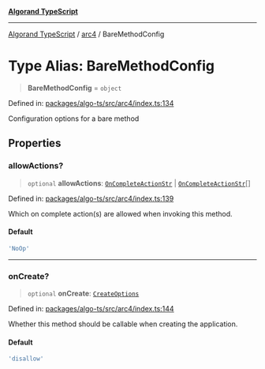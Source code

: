 [**Algorand TypeScript**](../../README.md)

***

[Algorand TypeScript](../../modules.md) / [arc4](../README.md) / BareMethodConfig

# Type Alias: BareMethodConfig

> **BareMethodConfig** = `object`

Defined in: [packages/algo-ts/src/arc4/index.ts:134](https://github.com/algorandfoundation/puya-ts/blob/main/packages/algo-ts/src/arc4/index.ts#L134)

Configuration options for a bare method

## Properties

### allowActions?

> `optional` **allowActions**: [`OnCompleteActionStr`](../../index/type-aliases/OnCompleteActionStr.md) \| [`OnCompleteActionStr`](../../index/type-aliases/OnCompleteActionStr.md)[]

Defined in: [packages/algo-ts/src/arc4/index.ts:139](https://github.com/algorandfoundation/puya-ts/blob/main/packages/algo-ts/src/arc4/index.ts#L139)

Which on complete action(s) are allowed when invoking this method.

#### Default

```ts
'NoOp'
```

***

### onCreate?

> `optional` **onCreate**: [`CreateOptions`](CreateOptions.md)

Defined in: [packages/algo-ts/src/arc4/index.ts:144](https://github.com/algorandfoundation/puya-ts/blob/main/packages/algo-ts/src/arc4/index.ts#L144)

Whether this method should be callable when creating the application.

#### Default

```ts
'disallow'
```
